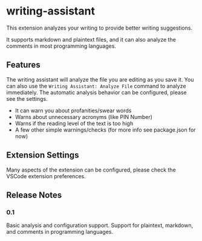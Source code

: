 # writing-assistant

This extension analyzes your writing to provide better writing suggestions.

It supports markdown and plaintext files, and it can also analyze the comments in most programming languages.

## Features

The writing assistant will analyze the file you are editing as you save it. You can also use the `Writing Assistant: Analyze File` command to analyze immediately. The automatic analysis behavior can be configured, please see the settings.

- It can warn you about profanities/swear words
- Warns about unnecessary acronyms (like PIN Number)
- Warns if the reading level of the text is too high
- A few other simple warnings/checks (for more info see package.json for now)

## Extension Settings

Many aspects of the extension can be configured, please check the VSCode extension preferences.

## Release Notes

### 0.1

Basic analysis and configuration support. Support for plaintext, markdown, and comments in programming languages.

